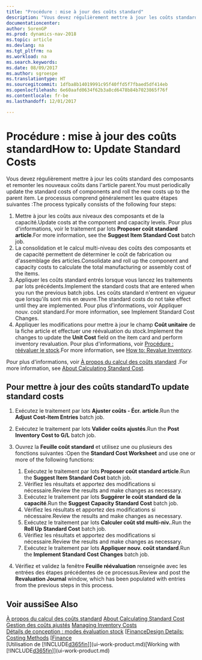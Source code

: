 ```yaml
---
title: "Procédure : mise à jour des coûts standard"
description: "Vous devez régulièrement mettre à jour les coûts standard des composants et remonter les nouveaux coûts dans l'article parent."
documentationcenter: 
author: SorenGP
ms.prod: dynamics-nav-2018
ms.topic: article
ms.devlang: na
ms.tgt_pltfrm: na
ms.workload: na
ms.search.keywords: 
ms.date: 08/09/2017
ms.author: sgroespe
ms.translationtype: HT
ms.sourcegitcommit: 1dfba8b14019991c95f40ffd5f7fbaed5df414eb
ms.openlocfilehash: 6e60aafd0634f62b3a8cd6478b84b7023865f76f
ms.contentlocale: fr-be
ms.lasthandoff: 12/01/2017

---
```

# <a name="how-to-update-standard-costs"></a><span data-ttu-id="37284-103">Procédure : mise à jour des coûts standard</span><span class="sxs-lookup"><span data-stu-id="37284-103">How to: Update Standard Costs</span></span>
<span data-ttu-id="37284-104">Vous devez régulièrement mettre à jour les coûts standard des composants et remonter les nouveaux coûts dans l'article parent.</span><span class="sxs-lookup"><span data-stu-id="37284-104">You must periodically update the standard costs of components and roll the new costs up to the parent item.</span></span> <span data-ttu-id="37284-105">Le processus comprend généralement les quatre étapes suivantes :</span><span class="sxs-lookup"><span data-stu-id="37284-105">The process typically consists of the following four steps:</span></span>  

1.  <span data-ttu-id="37284-106">Mettre à jour les coûts aux niveaux des composants et de la capacité.</span><span class="sxs-lookup"><span data-stu-id="37284-106">Update costs at the component and capacity levels.</span></span> <span data-ttu-id="37284-107">Pour plus d'informations, voir le traitement par lots **Proposer coût standard article**.</span><span class="sxs-lookup"><span data-stu-id="37284-107">For more information, see the **Suggest Item Standard Cost** batch job.</span></span>  
2.  <span data-ttu-id="37284-108">La consolidation et le calcul multi-niveau des coûts des composants et de capacité permettent de déterminer le coût de fabrication ou d'assemblage des articles.</span><span class="sxs-lookup"><span data-stu-id="37284-108">Consolidate and roll up the component and capacity costs to calculate the total manufacturing or assembly cost of the items.</span></span>  
3.  <span data-ttu-id="37284-109">Appliquer les coûts standard entrés lorsque vous lancez les traitements par lots précédents.</span><span class="sxs-lookup"><span data-stu-id="37284-109">Implement the standard costs that are entered when you run the previous batch jobs.</span></span> <span data-ttu-id="37284-110">Les coûts standard n'entrent en vigueur que lorsqu'ils sont mis en œuvre.</span><span class="sxs-lookup"><span data-stu-id="37284-110">The standard costs do not take effect until they are implemented.</span></span> <span data-ttu-id="37284-111">Pour plus d'informations, voir Appliquer nouv. coût standard.</span><span class="sxs-lookup"><span data-stu-id="37284-111">For more information, see Implement Standard Cost Changes.</span></span>  
4.  <span data-ttu-id="37284-112">Appliquer les modifications pour mettre à jour le champ **Coût unitaire** de la fiche article et effectuer une réévaluation du stock.</span><span class="sxs-lookup"><span data-stu-id="37284-112">Implement the changes to update the **Unit Cost** field on the item card and perform inventory revaluation.</span></span> <span data-ttu-id="37284-113">Pour plus d'informations, voir [Procédure : réévaluer le stock](inventory-how-revalue-inventory.md).</span><span class="sxs-lookup"><span data-stu-id="37284-113">For more information, see [How to: Revalue Inventory](inventory-how-revalue-inventory.md).</span></span>  

<span data-ttu-id="37284-114">Pour plus d'informations, voir [À propos du calcul des coûts standard](finance-about-calculating-standard-cost.md) .</span><span class="sxs-lookup"><span data-stu-id="37284-114">For more information, see [About Calculating Standard Cost](finance-about-calculating-standard-cost.md).</span></span>  
## <a name="to-update-standard-costs"></a><span data-ttu-id="37284-115">Pour mettre à jour des coûts standard</span><span class="sxs-lookup"><span data-stu-id="37284-115">To update standard costs</span></span>  
1.  <span data-ttu-id="37284-116">Exécutez le traitement par lots **Ajuster coûts - Écr. article**.</span><span class="sxs-lookup"><span data-stu-id="37284-116">Run the **Adjust Cost-Item Entries** batch job.</span></span>  
2.  <span data-ttu-id="37284-117">Exécutez le traitement par lots **Valider coûts ajustés**.</span><span class="sxs-lookup"><span data-stu-id="37284-117">Run the **Post Inventory Cost to G/L** batch job.</span></span>  
3.  <span data-ttu-id="37284-118">Ouvrez la **Feuille coût standard** et utilisez une ou plusieurs des fonctions suivantes :</span><span class="sxs-lookup"><span data-stu-id="37284-118">Open the **Standard Cost Worksheet** and use one or more of the following functions:</span></span>  

    1.  <span data-ttu-id="37284-119">Exécutez le traitement par lots **Proposer coût standard article**.</span><span class="sxs-lookup"><span data-stu-id="37284-119">Run the **Suggest Item Standard Cost** batch job.</span></span>  
    2.  <span data-ttu-id="37284-120">Vérifiez les résultats et apportez des modifications si nécessaire.</span><span class="sxs-lookup"><span data-stu-id="37284-120">Review the results and make changes as necessary.</span></span>  
    3.  <span data-ttu-id="37284-121">Exécutez le traitement par lots **Suggérer le coût standard de la capacité**.</span><span class="sxs-lookup"><span data-stu-id="37284-121">Run the **Suggest Capacity Standard Cost** batch job.</span></span>  
    4.  <span data-ttu-id="37284-122">Vérifiez les résultats et apportez des modifications si nécessaire.</span><span class="sxs-lookup"><span data-stu-id="37284-122">Review the results and make changes as necessary.</span></span>
    5. <span data-ttu-id="37284-123">Exécutez le traitement par lots **Calculer coût std multi-niv.**.</span><span class="sxs-lookup"><span data-stu-id="37284-123">Run the **Roll Up Standard Cost** batch job.</span></span>
    6.  <span data-ttu-id="37284-124">Vérifiez les résultats et apportez des modifications si nécessaire.</span><span class="sxs-lookup"><span data-stu-id="37284-124">Review the results and make changes as necessary.</span></span>
    7.  <span data-ttu-id="37284-125">Exécutez le traitement par lots **Appliquer nouv. coût standard**.</span><span class="sxs-lookup"><span data-stu-id="37284-125">Run the **Implement Standard Cost Changes** batch job.</span></span>  
4.  <span data-ttu-id="37284-126">Vérifiez et validez la fenêtre **Feuille réévaluation** renseignée avec les entrées des étapes précédentes de ce processus.</span><span class="sxs-lookup"><span data-stu-id="37284-126">Review and post the **Revaluation Journal** window, which has been populated with entries from the previous steps in this process.</span></span>  

## <a name="see-also"></a><span data-ttu-id="37284-127">Voir aussi</span><span class="sxs-lookup"><span data-stu-id="37284-127">See Also</span></span>  
 <span data-ttu-id="37284-128">[À propos du calcul des coûts standard](finance-about-calculating-standard-cost.md) </span><span class="sxs-lookup"><span data-stu-id="37284-128">[About Calculating Standard Cost](finance-about-calculating-standard-cost.md) </span></span>  
 <span data-ttu-id="37284-129">[Gestion des coûts ajustés](finance-manage-inventory-costs.md) </span><span class="sxs-lookup"><span data-stu-id="37284-129">[Managing Inventory Costs](finance-manage-inventory-costs.md) </span></span>  
 <span data-ttu-id="37284-130">[Détails de conception : modes évaluation stock](design-details-costing-methods.md) [[Finance](finance.md)</span><span class="sxs-lookup"><span data-stu-id="37284-130">[Design Details: Costing Methods](design-details-costing-methods.md) [[Finance](finance.md)</span></span>  
 <span data-ttu-id="37284-131">[Utilisation de [!INCLUDE[d365fin](includes/d365fin_md.md)]](ui-work-product.md)</span><span class="sxs-lookup"><span data-stu-id="37284-131">[Working with [!INCLUDE[d365fin](includes/d365fin_md.md)]](ui-work-product.md)</span></span>  

